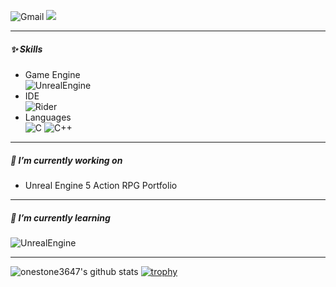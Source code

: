 <!--
**onestone3647/onestone3647** is a ✨ _special_ ✨ repository because its `README.md` (this file) appears on your GitHub profile.

Here are some ideas to get you started:

-  ...
- 👯 I’m looking to collaborate on ...
- 🤔 I’m looking for help with ...
- 😄 Pronouns: ...
- ⚡ Fun fact: ...
-->

![Gmail](https://img.shields.io/badge/onestone3647@gmail.com-EA4335.svg?logo=Gmail&logoColor=white&?style=for-the-badge?logo=appveyor) <a href="https://lykanstudio.tistory.com/" target="_blank"><img src="https://img.shields.io/badge/TistoryBlog-09B3AF?style=flat-square&logo=Storyblok&logoColor=white"/></a>

***

##### ✨ Skills
- Game Engine  
![UnrealEngine](https://img.shields.io/badge/UnrealEngine-0E1128.svg?logo=UnrealEngine&logoColor=white&?style=for-the-badge?logo=appveyor)
- IDE  
![Rider](https://img.shields.io/badge/Rider-000000.svg?logo=Rider&logoColor=white&tyle=for-the-badge?logo=appveyor) 
- Languages  
![C](https://img.shields.io/badge/C-A8B9CC.svg?logo=C&logoColor=white&tyle=for-the-badge?logo=appveyor) ![C++](https://img.shields.io/badge/C++-00599C.svg?logo=C++&logoColor=white&tyle=for-the-badge?logo=appveyor)

***

##### 🔭 I’m currently working on
- Unreal Engine 5 Action RPG Portfolio

***

##### 🌱 I’m currently learning 
![UnrealEngine](https://img.shields.io/badge/UnrealEngine-0E1128.svg?logo=UnrealEngine&logoColor=white&?style=for-the-badge?logo=appveyor)

***

![onestone3647's github stats](https://github-readme-stats.vercel.app/api?username=onestone3647&show_icons=true&theme=dark)
[![trophy](https://github-profile-trophy.vercel.app/?username=onestone3647)](https://github.com/ryo-ma/github-profile-trophy)

